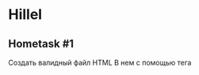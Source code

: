 # Hillel
## Hometask #1

Создать валидный файл HTML
В нем с помощью тега <script> вставить код, котрый делает следующее:
Спросить у юзера с помощью prompt() какое-то слово
Вывести c помощью alert() эхо - введенное слово, повторенное три раза, слова разделяет троеточие и пробел.

Пример:
```
ввод юзера: "Эгегей"
вывод:      "Эгегей... Эгегей.. Эгегей..."
```
